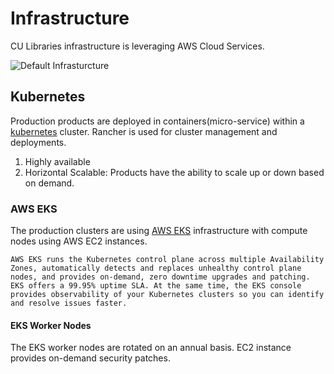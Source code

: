 # Infrastructure

CU Libraries infrastructure is leveraging AWS Cloud Services.

![Default Infrasturcture](assets/infrastructure.jpg)

## Kubernetes

Production products are deployed in containers(micro-service) within a [kubernetes](https://kubernetes.io/docs/concepts/overview/what-is-kubernetes/) cluster. Rancher is used for cluster management and deployments.

1. Highly available
1. Horizontal Scalable: Products have the ability to scale up or down based on demand.

### AWS EKS

The production clusters are using [AWS EKS](https://aws.amazon.com/eks) infrastructure with compute nodes using AWS EC2 instances.

```{note}
AWS EKS runs the Kubernetes control plane across multiple Availability Zones, automatically detects and replaces unhealthy control plane nodes, and provides on-demand, zero downtime upgrades and patching. EKS offers a 99.95% uptime SLA. At the same time, the EKS console provides observability of your Kubernetes clusters so you can identify and resolve issues faster.
```

#### EKS Worker Nodes

The EKS worker nodes are rotated on an annual basis. EC2 instance provides on-demand security patches.
